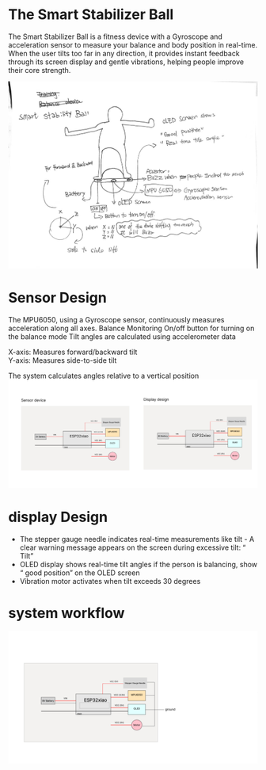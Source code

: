 # The Smart Stabilizer Ball

The Smart Stabilizer Ball is a fitness device with a Gyroscope and acceleration sensor to measure your balance and body position in real-time. When the user tilts too far in any direction, it provides instant feedback through its screen display and gentle vibrations, helping people improve their core strength.

![Alt Text](871736565723_.pic.jpg)


# Sensor Design
The MPU6050, using a Gyroscope sensor, continuously measures acceleration along all axes. 
Balance Monitoring 
On/off button for turning on the balance mode
Tilt angles are calculated using accelerometer data 

X-axis: Measures forward/backward tilt  
Y-axis: Measures side-to-side tilt 

The system calculates angles relative to a vertical position 
![Alt Text](Group5.jpg)
# display Design
- The stepper gauge needle indicates real-time measurements like tilt - A clear warning message appears on the screen during excessive tilt: “ Tilt”  
- OLED display shows real-time tilt angles 
if the person is balancing, show “ good position” on the OLED screen
- Vibration motor activates when tilt exceeds 30 degrees 
# system workflow
![Alt Text](1234.jpg)
